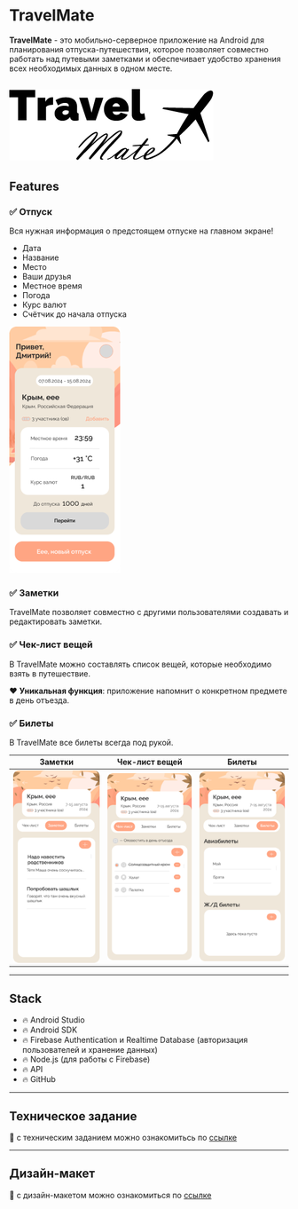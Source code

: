 # TravelMate
**TravelMate** - это мобильно-серверное приложение на Android для планирования отпуска-путешествия, которое позволяет совместно работать над путевыми заметками и обеспечивает удобство хранения всех необходимых данных в одном месте.

![logo.png](.github%2Fscreenshots%2Flogo.png)
---
## Features
### :white_check_mark: Отпуск
Вся нужная информация о предстоящем отпуске на главном экране!
- Дата
- Название
- Место
- Ваши друзья
- Местное время
- Погода
- Курс валют
- Счётчик до начала отпуска

![main.png](.github%2Fscreenshots%2Fmain.png)

### :white_check_mark: Заметки
TravelMate позволяет совместно с другими пользователями создавать и редактировать заметки.



### :white_check_mark: Чек-лист вещей
В TravelMate можно составлять список вещей, которые необходимо взять в путешествие.

:heart: **Уникальная функция**: приложение напомнит о конкретном предмете в день отъезда.



### :white_check_mark: Билеты
В TravelMate все билеты всегда под рукой.


| Заметки                                         | Чек-лист вещей | Билеты |
|-------------------------------------------------|----------------|--------|
| ![notes.png](.github%2Fscreenshots%2Fnotes.png) |![checklist.png](.github%2Fscreenshots%2Fchecklist.png)|![tickets.png](.github%2Fscreenshots%2Ftickets.png)|

---
## Stack
- :fire: Android Studio
- :fire: Android SDK
- :fire: Firebase Authentication и Realtime Database (авторизация пользователей и хранение данных)
- :fire: Node.js (для работы с Firebase)
- :fire: API
- :fire: GitHub

---
## Техническое задание
:pencil: с техническим заданием можно ознакомитьсь по [ссылке](https://docs.google.com/document/d/1fP4z8RtwR_nHv-6oTSdTuPZVUEHy3cxpVMSQZ9Wz7u0/edit?pli=1)

---
## Дизайн-макет
:art: с дизайн-макетом можно ознакомиться по [ссылке](https://www.figma.com/file/6ArXyVXiz36LawA4LZvFve/TravelMate?type=design&node-id=0%3A1&mode=design&t=xZcfvsgl7AWpXgjs-1)

